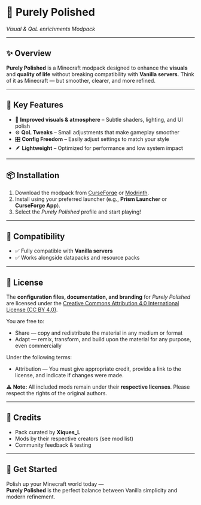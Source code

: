# 🌟 Purely Polished
*Visual & QoL enrichments Modpack*

---

## ✨ Overview
**Purely Polished** is a Minecraft modpack designed to enhance the **visuals** and **quality of life** without breaking compatibility with **Vanilla servers**.
Think of it as Minecraft — but smoother, clearer, and more refined.

---

## 🔑 Key Features
- 🌌 **Improved visuals & atmosphere** – Subtle shaders, lighting, and UI polish
- ⚙️ **QoL Tweaks** – Small adjustments that make gameplay smoother
- 🎛️ **Config Freedom** – Easily adjust settings to match your style
- 🪶 **Lightweight** – Optimized for performance and low system impact

---

## 📦 Installation
1. Download the modpack from [CurseForge](https://legacy.curseforge.com/minecraft/modpacks/purely-polished) or [Modrinth](https://modrinth.com/modpack/purelypolished).
2. Install using your preferred launcher (e.g., **Prism Launcher** or **CurseForge App**).
3. Select the *Purely Polished* profile and start playing!

---

## 🤝 Compatibility
- ✅ Fully compatible with **Vanilla servers**
- ✅ Works alongside datapacks and resource packs

---

## 📜 License
The **configuration files, documentation, and branding** for *Purely Polished*
are licensed under the [Creative Commons Attribution 4.0 International License (CC BY 4.0)](https://creativecommons.org/licenses/by/4.0/).

You are free to:
- Share — copy and redistribute the material in any medium or format
- Adapt — remix, transform, and build upon the material for any purpose, even commercially

Under the following terms:
- Attribution — You must give appropriate credit, provide a link to the license,
  and indicate if changes were made.

⚠️ **Note:** All included mods remain under their **respective licenses**.
Please respect the rights of the original authors.

---

## 🙌 Credits
- Pack curated by **Xiques_L**  
- Mods by their respective creators (see mod list)  
- Community feedback & testing  

---

## 🚀 Get Started
Polish up your Minecraft world today —  
**Purely Polished** is the perfect balance between Vanilla simplicity and modern refinement.
